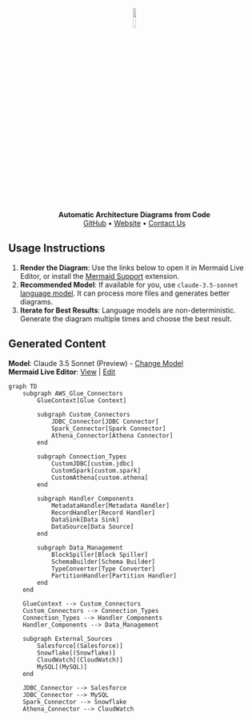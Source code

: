 <p align="center">
    <a href="https://swark.io">
        <img src="https://raw.githubusercontent.com/swark-io/swark/refs/heads/main/assets/logo/swark-logo-dark-mode.png" width="10%" />
    </a>
</p>
<p align="center">
    <b>Automatic Architecture Diagrams from Code</b><br />
    <a href="https://github.com/swark-io/swark">GitHub</a> • <a href="https://swark.io">Website</a> • <a href="mailto:contact@swark.io">Contact Us</a>
</p>

## Usage Instructions

1. **Render the Diagram**: Use the links below to open it in Mermaid Live Editor, or install the [Mermaid Support](https://marketplace.visualstudio.com/items?itemName=bierner.markdown-mermaid) extension.
2. **Recommended Model**: If available for you, use `claude-3.5-sonnet` [language model](vscode://settings/swark.languageModel). It can process more files and generates better diagrams.
3. **Iterate for Best Results**: Language models are non-deterministic. Generate the diagram multiple times and choose the best result.

## Generated Content
**Model**: Claude 3.5 Sonnet (Preview) - [Change Model](vscode://settings/swark.languageModel)  
**Mermaid Live Editor**: [View](https://mermaid.live/view#pako:eNqNlN2K2zAQhV9F6CqF3T5ALgqbpHQpDbT1wl7YwcxKk9iNLBlZajcs--7Vjx07igOrm8wZfRnOjGS9UaY40iUt5EFDW5GnTSGJW519iYmH56z8JiyWayUlMqN0Fwm__IbLG3w1uY9JL3YjMkbnkmvbGdXMFvTr-2a1HjdzL8lZ7i7ZrAV9nMBBT2hyiT-YCiVM-JiYLY-SF3LOfWRrJcunU4uJ-dib95yzEH7-w1_Ybg4KXgeq8yK1G7nocQAhqA_4fATJBWrXbNMqidIkTrdogIOBnssHPfwx8fwbmdJ8gKO6gW5clayWx9wHxEdzgLKaYY-E-AM9ebrcgoQDNq6jy6orodgxa2vhDQZBepVeGlZhAytbC-7IqEgvE9SfsDvwv6iNQ70iZ5mgP0Gb2l-LYUbnxMyYQoNJp5OPidzff7n1mVylIzx7K9NsQG9djOt8wK9mnjwQX1_dLCSIMp7i5JZlILDbK3_MizH-NBlDJtW_vYCjB4Zwur8WyvJnMKzKF2M8Jban7NePfBF-hvxkppdvSehndHITCdXibvLAxAqD1Yikj0o8j7PbQtI72qBuoObuoX0rqOMbLOiSFJTjHqwwBX13kG3d94ebGtxgG7o02uIdBWtUdpJs0FrZQ0WXexAdvv8HMrfXOw) | [Edit](https://mermaid.live/edit#pako:eNqNlN2K2zAQhV9F6CqF3T5ALgqbpHQpDbT1wl7YwcxKk9iNLBlZajcs--7Vjx07igOrm8wZfRnOjGS9UaY40iUt5EFDW5GnTSGJW519iYmH56z8JiyWayUlMqN0Fwm__IbLG3w1uY9JL3YjMkbnkmvbGdXMFvTr-2a1HjdzL8lZ7i7ZrAV9nMBBT2hyiT-YCiVM-JiYLY-SF3LOfWRrJcunU4uJ-dib95yzEH7-w1_Ybg4KXgeq8yK1G7nocQAhqA_4fATJBWrXbNMqidIkTrdogIOBnssHPfwx8fwbmdJ8gKO6gW5clayWx9wHxEdzgLKaYY-E-AM9ebrcgoQDNq6jy6orodgxa2vhDQZBepVeGlZhAytbC-7IqEgvE9SfsDvwv6iNQ70iZ5mgP0Gb2l-LYUbnxMyYQoNJp5OPidzff7n1mVylIzx7K9NsQG9djOt8wK9mnjwQX1_dLCSIMp7i5JZlILDbK3_MizH-NBlDJtW_vYCjB4Zwur8WyvJnMKzKF2M8Jban7NePfBF-hvxkppdvSehndHITCdXibvLAxAqD1Yikj0o8j7PbQtI72qBuoObuoX0rqOMbLOiSFJTjHqwwBX13kG3d94ebGtxgG7o02uIdBWtUdpJs0FrZQ0WXexAdvv8HMrfXOw)

```mermaid
graph TD
    subgraph AWS_Glue_Connectors
        GlueContext[Glue Context]
        
        subgraph Custom_Connectors
            JDBC_Connector[JDBC Connector]
            Spark_Connector[Spark Connector] 
            Athena_Connector[Athena Connector]
        end

        subgraph Connection_Types
            CustomJDBC[custom.jdbc]
            CustomSpark[custom.spark] 
            CustomAthena[custom.athena]
        end

        subgraph Handler_Components
            MetadataHandler[Metadata Handler]
            RecordHandler[Record Handler]
            DataSink[Data Sink]
            DataSource[Data Source]
        end

        subgraph Data_Management
            BlockSpiller[Block Spiller]
            SchemaBuilder[Schema Builder]
            TypeConverter[Type Converter]
            PartitionHandler[Partition Handler]
        end
    end

    GlueContext --> Custom_Connectors
    Custom_Connectors --> Connection_Types
    Connection_Types --> Handler_Components
    Handler_Components --> Data_Management

    subgraph External_Sources
        Salesforce[(Salesforce)]
        Snowflake[(Snowflake)]
        CloudWatch[(CloudWatch)]
        MySQL[(MySQL)]
    end

    JDBC_Connector --> Salesforce
    JDBC_Connector --> MySQL
    Spark_Connector --> Snowflake
    Athena_Connector --> CloudWatch
```